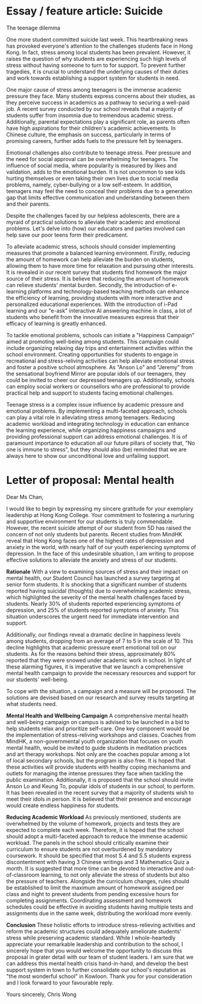 # Essay / feature article: Suicide
The teenage dilemma

One more student committed suicide last week. This heartbreaking news has provoked everyone's attention to the challenges students face in Hong Kong. In fact, stress among local students has been prevalent. However, it raises the question of why students are experiencing such high levels of stress without having someone to turn to for support. To prevent further tragedies, it is crucial to understand the underlying causes of their duties and work towards establishing a support system for students in need.

One major cause of stress among teenagers is the immense academic pressure they face. Many students express concerns about their studies, as they perceive success in academics as a pathway to securing a well-paid job. A recent survey conducted by our school reveals that a majority of students suffer from insomnia due to tremendous academic stress. Additionally, parental expectations play a significant role, as parents often have high aspirations for their children's academic achievements. In Chinese culture, the emphasis on success, particularly in terms of promising careers, further adds fuels to the pressure felt by teenagers.

Emotional challenges also contribute to teenage stress. Peer pressure and the need for social approval can be overwhelming for teenagers. The influence of social media, where popularity is measured by likes and validation, adds to the emotional burden. It is not uncommon to see kids hurting themselves or even taking their own lives due to social media problems, namely, cyber-bullying or a low self-esteem. In addition, teenagers may feel the need to conceal their problems due to a generation gap that limits effective communication and understanding between them and their parents.

Despite the challenges faced by our helpless adolescents, there are a myraid of practical solutions to alleviate their academic and emotional problems. Let's delve into (how) our educators and parties involved can help save our poor teens form their predicament.

To alleviate academic stress, schools should consider implementing measures that promote a balanced learning environment. Firstly, reducing the amount of homework can help alleviate the burden on students, allowing them to have more time for relaxation and pursuing other interests. It is revealed in our recent survey that students find homework the major source of their stress. It is believe that reducing the amount of homework can relieve students' mental burden. Secondly, the introduction of e-learning platforms and technology-based teaching methods can enhance the efficiency of learning, providing students with more interactive and personalized educational experiences. With the introduction of i-Pad learning and our "e-ask" interactive AI answering machine in class, a lot of students who benefit from the innovative measures express that their efficacy of learning is greatly enhanced.

To tackle emotional problems, schools can initiate a "Happiness Campaign" aimed at promoting well-being among students. This campaign could include organizing relaxing day trips and entertainment activities within the school environment. Creating opportunities for students to engage in recreational and stress-reliving activities can help alleviate emotional stress and foster a positive school atmosphere. As "Anson Lo" and "Jeremy" from the sensational boyfriend Mirror are popular idols of our teenagers, they could be invited to cheer our depressed teenagers up. Additionally, schools can employ social workers or counsellors who are professional to provide practical help and support to students facing emotional challenges.

Teenage stress is a complex issue influence by academic pressure and emotional problems. By implementing a multi-faceted approach, schools can play a vital role in alleviating stress among teenagers. Reducing academic workload and integrating technology in education can enhance the learning experience, while organizing happiness campaigns and providing professional support can address emotional challenges. It is of paramount importance to education all our future pillars of society that, "No one is immune to stress", but they should also (be) reminded that we are always here to show our unconditional love and unfailing support.

# Letter of proposal: Mental health
Dear Ms Chan,

I would like to begin by expressing my sincere gratitude for your exemplary leadership at Hong Kong College. Your commitment to fostering a nurturing and supportive environment for our students is truly commendable. However, the recent suicide attempt of our student from 5D has raised the concern of not only students but parents. Recent studies from MindHK reveal that Hong Kong faces one of the highest rates of depression and anxiety in the world, with nearly half of our youth experiencing symptoms of depression. In the face of this undesirable situation, I am writing to propose effective solutions to alleviate the anxiety and stress of our students.

**Rationale**
With a view to examining sources of stress and their impact on mental health, our Student Council has launched a survey targeting at senior form students. It is shocking that a significant number of students reported having suicidal (thoughts) due to overwhelming academic stress, which highlighted the severity of the mental health challenges faced by students. Nearly 30% of students reported experiencing symptoms of depression, and 25% of students reported symptoms of anxiety. This situation underscores the urgent need for immediate intervention and support.

Additionally, our findings reveal a dramatic decline in happiness levels among students, dropping from an average of 7 to 5 in the scale of 10. This decline highlights that academic pressure exert emotional toll on our students. As for the reasons behind their stress, approximately 80% reported that they were snowed under academic work in school. In light of these alarming figures, it is imperative that we launch a comprehensive mental health campaign to provide the necessary resources and support for our students' well-being.

To cope with the situation, a campaign and a measure will be proposed. The solutions are devised based on our research and survey results targeting at what students need.

**Mental Health and Wellbeing Campaign**
A comprehensive mental health and well-being campaign on campus is advised to be launched in a bid to help students relax and prioritize self-care. One key component would be the implementation of stress-reliving workshops and classes. Coaches from MindHK, a non-governmental youth organization that focuses on youth mental health, would be invited to guide students in meditation practices and art therapy workshops. Not only are the coaches popular among a lot of local secondary schools, but the program is also free. It is hoped that these activities will provide students with healthy coping mechanisms and outlets for managing the intense pressures they face when tackling the public examination. Additionally, it is proposed that the school should invite Anson Lo and Keung To, popular idols of students in our school, to perform. It has been revealed in the recent survey that a majority of students wish to meet their idols in person. It is believed that their presence and encourage would create endless happiness for students.

**Reducing Academic Workload**
As previously mentioned, students are overwhelmed by the volume of homework, projects and tests they are expected to complete each week. Therefore, it is hoped that the school should adopt a multi-faceted approach to reduce the immense academic workload. The panels in the school should critically examine their curriculum to ensure students are not overburdened by mandatory coursework. It should be specified that most S.4 and S.5 students express discontentment with having 3 Chinese writings and 3 Mathematics Quiz a month. It is suggested that more time can be devoted to interactive and out-of-classroom learning, to not only alleviate the stress of students but also the pressure of teachers. Alongside the curriculum changes, rules should be established to limit the maximum amount of homework assigned per class and night to prevent students from pending excessive hours for completing assignments. Coordinating assessment and homework schedules could be effective in avoiding students having multiple tests and assignments due in the same week, distributing the workload more evenly.

**Conclusion**
These holistic efforts to introduce stress-relieving activities and reform the academic structures could adequately ameliorate students' stress while preserving academic standard. While I whole-heartedly appreciate your remarkable leadership and contribution to the school, I sincerely hope that you would welcome the opportunity to discuss this proposal in grater detail with our team of student leaders. I am sure that we can address this mental health crisis hand-in-hand, and develop the best support system in town to further consolidate our school's reputation as "the most wonderful school" in Kowloon. Thank you for your consideration and I look forward to your favourable reply.

Yours sincerely,
Chris Wong
